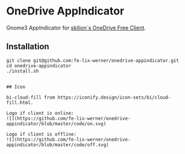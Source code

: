 # OneDrive AppIndicator
Gnome3 AppIndicator for [skilion`s OneDrive Free Client](https://github.com/skilion/onedrive).

## Installation
 ```
 git clone git@github.com:fe-lix-werner/onedrive-appindicator.git
 cd onedrive-appindicator
 ./install.sh


## Icon

bi-cloud-fill from https://iconify.design/icon-sets/bi/cloud-fill.html.

Logo if client is online:
![](https://github.com/fe-lix-werner/onedrive-appindicator/blob/master/code/on.svg)

Logo if client is offline:
![](https://github.com/fe-lix-werner/onedrive-appindicator/blob/master/code/off.svg)

